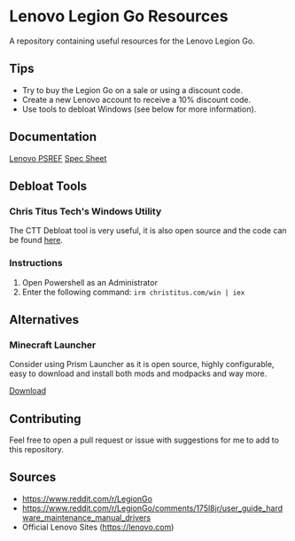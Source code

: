 # Lenovo Legion Go Resources
A repository containing useful resources for the Lenovo Legion Go.

## Tips
- Try to buy the Legion Go on a sale or using a discount code.
- Create a new Lenovo account to receive a 10% discount code.
- Use tools to debloat Windows (see below for more information).

## Documentation
[Lenovo PSREF](https://psref.lenovo.com/product/legion_go_8apu1)
[Spec Sheet](https://psref.lenovo.com/syspool/Sys/PDF/Legion/Legion_Go_8APU1/Legion_Go_8APU1_Spec.pdf)

## Debloat Tools
### Chris Titus Tech's Windows Utility
The CTT Debloat tool is very useful, it is also open source and the code can be found [here](https://github.com/ChrisTitusTech/winutil).

### Instructions
1. Open Powershell as an Administrator
2. Enter the following command: `irm christitus.com/win | iex`

## Alternatives
### Minecraft Launcher
Consider using Prism Launcher as it is open source, highly configurable, easy to download and install both mods and modpacks and way more.

[Download](https://github.com/PrismLauncher/PrismLauncher)

## Contributing
Feel free to open a pull request or issue with suggestions for me to add to this repository.

## Sources
- https://www.reddit.com/r/LegionGo
- https://www.reddit.com/r/LegionGo/comments/175l8jr/user_guide_hardware_maintenance_manual_drivers
- Official Lenovo Sites (https://lenovo.com)
